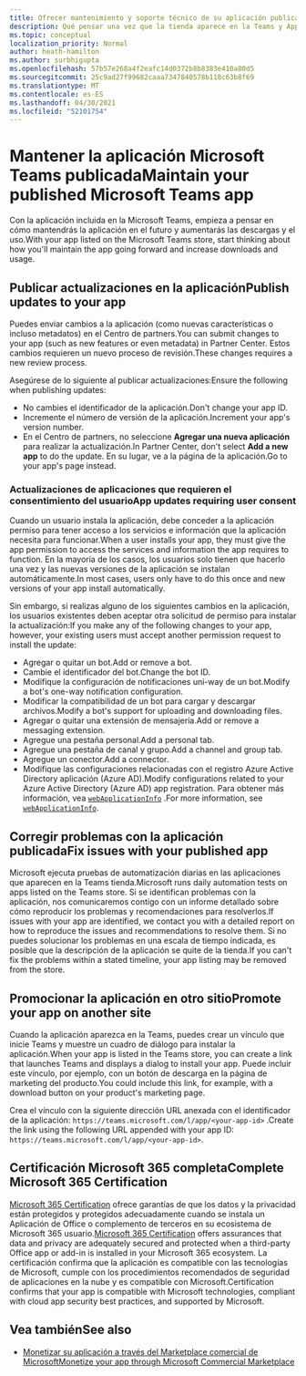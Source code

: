 ```yaml
---
title: Ofrecer mantenimiento y soporte técnico de su aplicación publicada
description: Qué pensar una vez que la tienda aparece en la Teams y AppSource.
ms.topic: conceptual
localization_priority: Normal
author: heath-hamilton
ms.author: surbhigupta
ms.openlocfilehash: 57b57e268a4f2eafc14d0372b8b8383e410a80d5
ms.sourcegitcommit: 25c9ad27f99682caaa7347840578b118c63b8f69
ms.translationtype: MT
ms.contentlocale: es-ES
ms.lasthandoff: 04/30/2021
ms.locfileid: "52101754"
---
```

# <a name="maintain-your-published-microsoft-teams-app"></a><span data-ttu-id="69c46-103">Mantener la aplicación Microsoft Teams publicada</span><span class="sxs-lookup"><span data-stu-id="69c46-103">Maintain your published Microsoft Teams app</span></span>

<span data-ttu-id="69c46-104">Con la aplicación incluida en la Microsoft Teams, empieza a pensar en cómo mantendrás la aplicación en el futuro y aumentarás las descargas y el uso.</span><span class="sxs-lookup"><span data-stu-id="69c46-104">With your app listed on the Microsoft Teams store, start thinking about how you'll maintain the app going forward and increase downloads and usage.</span></span>

## <a name="publish-updates-to-your-app"></a><span data-ttu-id="69c46-105">Publicar actualizaciones en la aplicación</span><span class="sxs-lookup"><span data-stu-id="69c46-105">Publish updates to your app</span></span>

<span data-ttu-id="69c46-106">Puedes enviar cambios a la aplicación (como nuevas características o incluso metadatos) en el Centro de partners.</span><span class="sxs-lookup"><span data-stu-id="69c46-106">You can submit changes to your app (such as new features or even metadata) in Partner Center.</span></span> <span data-ttu-id="69c46-107">Estos cambios requieren un nuevo proceso de revisión.</span><span class="sxs-lookup"><span data-stu-id="69c46-107">These changes requires a new review process.</span></span>

<span data-ttu-id="69c46-108">Asegúrese de lo siguiente al publicar actualizaciones:</span><span class="sxs-lookup"><span data-stu-id="69c46-108">Ensure the following when publishing updates:</span></span>

* <span data-ttu-id="69c46-109">No cambies el identificador de la aplicación.</span><span class="sxs-lookup"><span data-stu-id="69c46-109">Don't change your app ID.</span></span>
* <span data-ttu-id="69c46-110">Incremente el número de versión de la aplicación.</span><span class="sxs-lookup"><span data-stu-id="69c46-110">Increment your app's version number.</span></span>
* <span data-ttu-id="69c46-111">En el Centro de partners, no seleccione **Agregar una nueva aplicación** para realizar la actualización.</span><span class="sxs-lookup"><span data-stu-id="69c46-111">In Partner Center, don't select **Add a new app** to do the update.</span></span> <span data-ttu-id="69c46-112">En su lugar, ve a la página de la aplicación.</span><span class="sxs-lookup"><span data-stu-id="69c46-112">Go to your app's page instead.</span></span>

### <a name="app-updates-requiring-user-consent"></a><span data-ttu-id="69c46-113">Actualizaciones de aplicaciones que requieren el consentimiento del usuario</span><span class="sxs-lookup"><span data-stu-id="69c46-113">App updates requiring user consent</span></span>

<span data-ttu-id="69c46-114">Cuando un usuario instala la aplicación, debe conceder a la aplicación permiso para tener acceso a los servicios e información que la aplicación necesita para funcionar.</span><span class="sxs-lookup"><span data-stu-id="69c46-114">When a user installs your app, they must give the app permission to access the services and information the app requires to function.</span></span> <span data-ttu-id="69c46-115">En la mayoría de los casos, los usuarios solo tienen que hacerlo una vez y las nuevas versiones de la aplicación se instalan automáticamente.</span><span class="sxs-lookup"><span data-stu-id="69c46-115">In most cases, users only have to do this once and new versions of your app install automatically.</span></span>

<span data-ttu-id="69c46-116">Sin embargo, si realizas alguno de los siguientes cambios en la aplicación, los usuarios existentes deben aceptar otra solicitud de permiso para instalar la actualización:</span><span class="sxs-lookup"><span data-stu-id="69c46-116">If you make any of the following changes to your app, however, your existing users must accept another permission request to install the update:</span></span>

* <span data-ttu-id="69c46-117">Agregar o quitar un bot.</span><span class="sxs-lookup"><span data-stu-id="69c46-117">Add or remove a bot.</span></span>
* <span data-ttu-id="69c46-118">Cambie el identificador del bot.</span><span class="sxs-lookup"><span data-stu-id="69c46-118">Change the bot ID.</span></span>
* <span data-ttu-id="69c46-119">Modifique la configuración de notificaciones uni-way de un bot.</span><span class="sxs-lookup"><span data-stu-id="69c46-119">Modify a bot's one-way notification configuration.</span></span>
* <span data-ttu-id="69c46-120">Modificar la compatibilidad de un bot para cargar y descargar archivos.</span><span class="sxs-lookup"><span data-stu-id="69c46-120">Modify a bot's support for uploading and downloading files.</span></span>
* <span data-ttu-id="69c46-121">Agregar o quitar una extensión de mensajería.</span><span class="sxs-lookup"><span data-stu-id="69c46-121">Add or remove a messaging extension.</span></span>
* <span data-ttu-id="69c46-122">Agregue una pestaña personal.</span><span class="sxs-lookup"><span data-stu-id="69c46-122">Add a personal tab.</span></span>
* <span data-ttu-id="69c46-123">Agregue una pestaña de canal y grupo.</span><span class="sxs-lookup"><span data-stu-id="69c46-123">Add a channel and group tab.</span></span>
* <span data-ttu-id="69c46-124">Agregue un conector.</span><span class="sxs-lookup"><span data-stu-id="69c46-124">Add a connector.</span></span>
* <span data-ttu-id="69c46-125">Modifique las configuraciones relacionadas con el registro Azure Active Directory aplicación (Azure AD).</span><span class="sxs-lookup"><span data-stu-id="69c46-125">Modify configurations related to your Azure Active Directory (Azure AD) app registration.</span></span> <span data-ttu-id="69c46-126">Para obtener más información, vea [`webApplicationInfo`](~/resources/schema/manifest-schema.md#webapplicationinfo) .</span><span class="sxs-lookup"><span data-stu-id="69c46-126">For more information, see [`webApplicationInfo`](~/resources/schema/manifest-schema.md#webapplicationinfo).</span></span>

## <a name="fix-issues-with-your-published-app"></a><span data-ttu-id="69c46-127">Corregir problemas con la aplicación publicada</span><span class="sxs-lookup"><span data-stu-id="69c46-127">Fix issues with your published app</span></span>

<span data-ttu-id="69c46-128">Microsoft ejecuta pruebas de automatización diarias en las aplicaciones que aparecen en la Teams tienda.</span><span class="sxs-lookup"><span data-stu-id="69c46-128">Microsoft runs daily automation tests on apps listed on the Teams store.</span></span> <span data-ttu-id="69c46-129">Si se identifican problemas con la aplicación, nos comunicaremos contigo con un informe detallado sobre cómo reproducir los problemas y recomendaciones para resolverlos.</span><span class="sxs-lookup"><span data-stu-id="69c46-129">If issues with your app are identified, we contact you with a detailed report on how to reproduce the issues and recommendations to resolve them.</span></span> <span data-ttu-id="69c46-130">Si no puedes solucionar los problemas en una escala de tiempo indicada, es posible que la descripción de la aplicación se quite de la tienda.</span><span class="sxs-lookup"><span data-stu-id="69c46-130">If you can't fix the problems within a stated timeline, your app listing may be removed from the store.</span></span>

## <a name="promote-your-app-on-another-site"></a><span data-ttu-id="69c46-131">Promocionar la aplicación en otro sitio</span><span class="sxs-lookup"><span data-stu-id="69c46-131">Promote your app on another site</span></span>

<span data-ttu-id="69c46-132">Cuando la aplicación aparezca en la Teams, puedes crear un vínculo que inicie Teams y muestre un cuadro de diálogo para instalar la aplicación.</span><span class="sxs-lookup"><span data-stu-id="69c46-132">When your app is listed in the Teams store, you can create a link that launches Teams and displays a dialog to install your app.</span></span> <span data-ttu-id="69c46-133">Puede incluir este vínculo, por ejemplo, con un botón de descarga en la página de marketing del producto.</span><span class="sxs-lookup"><span data-stu-id="69c46-133">You could include this link, for example, with a download button on your product's marketing page.</span></span>

<span data-ttu-id="69c46-134">Crea el vínculo con la siguiente dirección URL anexada con el identificador de la aplicación: `https://teams.microsoft.com/l/app/<your-app-id>` .</span><span class="sxs-lookup"><span data-stu-id="69c46-134">Create the link using the following URL appended with your app ID: `https://teams.microsoft.com/l/app/<your-app-id>`.</span></span>

## <a name="complete-microsoft-365-certification"></a><span data-ttu-id="69c46-135">Certificación Microsoft 365 completa</span><span class="sxs-lookup"><span data-stu-id="69c46-135">Complete Microsoft 365 Certification</span></span>

<span data-ttu-id="69c46-136">[Microsoft 365 Certification](/microsoft-365-app-certification/docs/certification) ofrece garantías de que los datos y la privacidad están protegidos y protegidos adecuadamente cuando se instala un Aplicación de Office o complemento de terceros en su ecosistema de Microsoft 365 usuario.</span><span class="sxs-lookup"><span data-stu-id="69c46-136">[Microsoft 365 Certification](/microsoft-365-app-certification/docs/certification) offers assurances that data and privacy are adequately secured and protected when a third-party Office app or add-in is installed in your Microsoft 365 ecosystem.</span></span> <span data-ttu-id="69c46-137">La certificación confirma que la aplicación es compatible con las tecnologías de Microsoft, cumple con los procedimientos recomendados de seguridad de aplicaciones en la nube y es compatible con Microsoft.</span><span class="sxs-lookup"><span data-stu-id="69c46-137">Certification confirms that your app is compatible with Microsoft technologies, compliant with cloud app security best practices, and supported by Microsoft.</span></span>

## <a name="see-also"></a><span data-ttu-id="69c46-138">Vea también</span><span class="sxs-lookup"><span data-stu-id="69c46-138">See also</span></span>

* [<span data-ttu-id="69c46-139">Monetizar su aplicación a través del Marketplace comercial de Microsoft</span><span class="sxs-lookup"><span data-stu-id="69c46-139">Monetize your app through Microsoft Commercial Marketplace</span></span>](/office/dev/store/monetize-addins-through-microsoft-commercial-marketplace)
